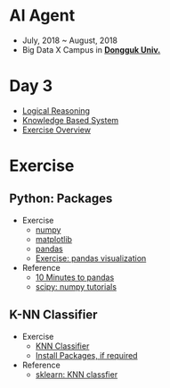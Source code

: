 # AI Agent

- July, 2018 ~ August, 2018
- Big Data X Campus in [**Dongguk Univ.**](http://www.dongguk.edu/mbs/kr/index.jsp)

# Day 3

- [Logical Reasoning](./Logical_Reasoning.pdf)
- [Knowledge Based System](./Knowledge_Based_System.pdf)
- [Exercise Overview](./Day3_Exercise.pdf)

# Exercise

## Python: Packages

- Exercise
	- [numpy](./Packages/Numpy.ipynb)
	- [matplotlib](./Packages/Matplotlib.ipynb)
	- [pandas](./Packages/Pandas.ipynb)
	- [Exercise: pandas visualization](./Packages/Pandas_Exercise.ipynb)
- Reference
	- [10 Minutes to pandas](https://pandas.pydata.org/pandas-docs/stable/10min.html#min)
	- [scipy: numpy tutorials](https://docs.scipy.org/doc/numpy/user/quickstart.html)

## K-NN Classifier

- Exercise
	- [KNN Classifier](./Classifier/KNN.md)
	- [Install Packages, if required](./Packages/pip.md)
- Reference
	- [sklearn: KNN classfier](http://scikit-learn.org/stable/modules/neighbors.html)

